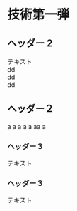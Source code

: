# 技術第一弾

## ヘッダー 2

テキスト  
dd  
dd  
dd

## ヘッダー２

a
a
a
a
a
aa
a

### ヘッダー３

テキスト

### ヘッダー３

テキスト
